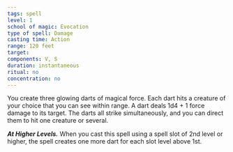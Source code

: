 ```yaml
---
tags: spell
level: 1
school of magic: Evocation
type of spell: Damage
casting time: Action
range: 120 feet
target: 
components: V, S
duration: instantaneous
ritual: no
concentration: no 
---
```


You create three glowing darts of magical force. Each dart hits a creature of your choice that you can see within range. A dart deals 1d4 + 1 force damage to its target. The darts all strike simultaneously, and you can direct them to hit one creature or several.

**_At Higher Levels._** When you cast this spell using a spell slot of 2nd level or higher, the spell creates one more dart for each slot level above 1st.